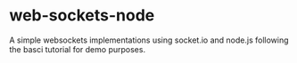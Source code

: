 # web-sockets-node

A simple websockets implementations using socket.io and node.js following the basci tutorial for demo purposes. 
